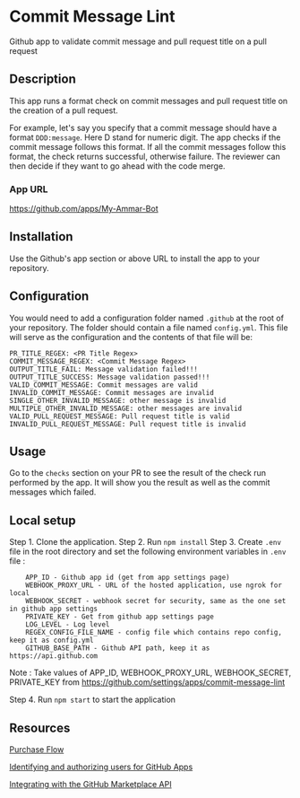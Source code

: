# Commit Message Lint
Github app to validate commit message and pull request title on a pull request

## Description 
This app runs a format check on commit messages and pull request title on the creation of a pull request.

For example, let's say you specify that a commit message should have a format `DDD:message`. Here D stand for numeric digit. The app checks if the commit message follows this format. If all the commit messages follow this format, the check returns successful, otherwise failure. The reviewer can then decide if they want to go ahead with the code merge.

### App URL
https://github.com/apps/My-Ammar-Bot

## Installation

Use the Github's app section or above URL to install the app to your repository.

## Configuration

You would need to add a configuration folder named `.github` at the root of your repository. The folder should contain a file named `config.yml`. This file will serve as the configuration and the contents of that file will be:

```
PR_TITLE_REGEX: <PR Title Regex>
COMMIT_MESSAGE_REGEX: <Commit Message Regex>
OUTPUT_TITLE_FAIL: Message validation failed!!!
OUTPUT_TITLE_SUCCESS: Message validation passed!!!
VALID_COMMIT_MESSAGE: Commit messages are valid
INVALID_COMMIT_MESSAGE: Commit messages are invalid
SINGLE_OTHER_INVALID_MESSAGE: other message is invalid
MULTIPLE_OTHER_INVALID_MESSAGE: other messages are invalid
VALID_PULL_REQUEST_MESSAGE: Pull request title is valid
INVALID_PULL_REQUEST_MESSAGE: Pull request title is invalid
```

## Usage
Go to the `checks` section on your PR to see the result of the check run performed by the app. It will show you the result as well as the commit messages which failed.

## Local setup
Step 1. Clone the application.
Step 2. Run `npm install`
Step 3. Create `.env` file in the root directory and set the following environment variables in `.env` file :
```
    APP_ID - Github app id (get from app settings page)
    WEBHOOK_PROXY_URL - URL of the hosted application, use ngrok for local
    WEBHOOK_SECRET - webhook secret for security, same as the one set in github app settings
    PRIVATE_KEY - Get from github app settings page
    LOG_LEVEL - Log level
    REGEX_CONFIG_FILE_NAME - config file which contains repo config, keep it as config.yml
    GITHUB_BASE_PATH - Github API path, keep it as https://api.github.com
```
Note : Take values of APP_ID, WEBHOOK_PROXY_URL, WEBHOOK_SECRET, PRIVATE_KEY from https://github.com/settings/apps/commit-message-lint

Step 4. Run `npm start` to start the application

## Resources
[Purchase Flow](https://developer.github.com/marketplace/integrating-with-the-github-marketplace-api/handling-new-purchases-and-free-trials/)

[Identifying and authorizing users for GitHub Apps](https://developer.github.com/apps/building-github-apps/identifying-and-authorizing-users-for-github-apps/)

[Integrating with the GitHub Marketplace API](https://developer.github.com/marketplace/integrating-with-the-github-marketplace-api/)
